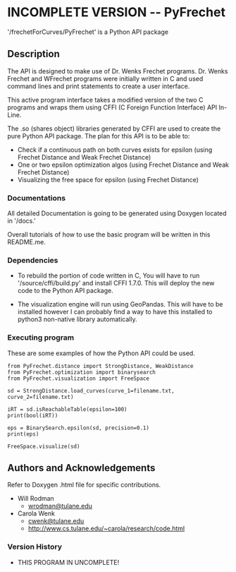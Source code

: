 # INCOMPLETE VERSION -- PyFrechet

'/frechetForCurves/PyFrechet' is a Python API package

## Description

The API is designed to make use of Dr. Wenks Frechet programs. Dr. Wenks
Frechet and WFrechet programs were initially written in C and used command
lines and print statements to create a user interface.

This active program interface takes a modified version of the two C programs
and wraps them using CFFI (C Foreign Function Interface) API In-Line.

The .so (shares object) libraries generated by CFFI are used to create the pure
Python API package. The plan for this API is to be able to:

  * Check if a continuous path on both curves exists for epsilon (using
    Frechet Distance and Weak Frechet Distance)
  * One or two epsilon optimization algos (using Frechet Distance and Weak
    Frechet Distance)
  * Visualizing the free space for epsilon (using Frechet Distance)

### Documentations
  All detailed Documentation is going to be generated using Doxygen located in
  '/docs.'

  Overall tutorials of how to use the basic program will be written in this
  README.me.

### Dependencies

* To rebuild the portion of code written in C, You will have to run
  '/source/cffi/build.py' and install CFFI 1.7.0. This will deploy the new code
  to the Python API package.  

* The visualization engine will run using GeoPandas. This will have to be
  installed however I can probably find a way to have this installed to python3
  non-native library automatically.

### Executing program

These are some examples of how the Python API could be used.
```
from PyFrechet.distance import StrongDistance, WeakDistance
from PyFrechet.optimization import binarysearch
from PyFrechet.visualization import FreeSpace

sd = StrongDistance.load_curves(curve_1=filename.txt, curve_2=filename.txt)

iRT = sd.isReachableTable(epsilon=100)
print(bool(iRT))

eps = BinarySearch.epsilon(sd, precision=0.1)
print(eps)

FreeSpace.visualize(sd)
```

## Authors and Acknowledgements

Refer to Doxygen .html file for specific contributions.

* Will Rodman
  * <wrodman@tulane.edu>
* Carola Wenk
  * <cwenk@tulane.edu>
  * <http://www.cs.tulane.edu/~carola/research/code.html>

### Version History

 * THIS PROGRAM IN UNCOMPLETE!
